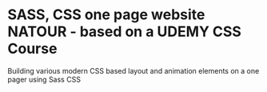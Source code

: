 # SASS, CSS one page website NATOUR - based on a UDEMY CSS Course

Building various modern CSS based layout and animation elements on a one pager using Sass CSS
